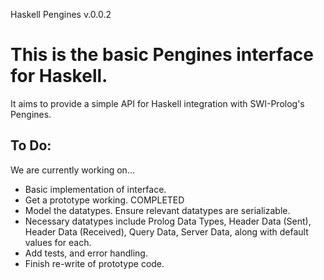 Haskell Pengines v.0.0.2
# This is the basic Pengines interface for Haskell.
It aims to provide a simple API for Haskell integration with SWI-Prolog's Pengines.

## To Do:
We are currently working on...
- Basic implementation of interface.
- Get a prototype working. COMPLETED
- Model the datatypes.  Ensure relevant datatypes are serializable.
- Necessary datatypes include Prolog Data Types, Header Data (Sent), Header Data (Received), Query Data, Server Data, along with default values for each. 
- Add tests, and error handling.
- Finish re-write of prototype code.
